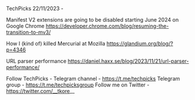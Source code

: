 TechPicks 22/11/2023 -

Manifest V2 extensions are going to be disabled starting June 2024 on Google Chrome
https://developer.chrome.com/blog/resuming-the-transition-to-mv3/

How I (kind of) killed Mercurial at Mozilla
https://glandium.org/blog/?p=4346

URL parser performance
https://daniel.haxx.se/blog/2023/11/21/url-parser-performance/

Follow TechPicks -
Telegram channel - https://t.me/techpicks
Telegram group - https://t.me/techpicksgroup
Follow me on Twitter - https://twitter.com/__tkore__